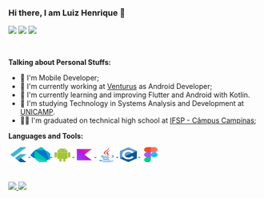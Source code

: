 ### Hi there, I am Luiz Henrique 👋

<div> 
  <a href="https://github.com/LuizHFJesus"><img src="https://img.shields.io/badge/GitHub-100000?style=for-the-badge&logo=github&logoColor=white"></a>
  <a href="https://www.linkedin.com/in/luizhfjesus"><img src="https://img.shields.io/badge/-LinkedIn-%230077B5?style=for-the-badge&logo=linkedin&logoColor=white"></a> 
  <a href="mailto:luizhfjesus@gmail.com"><img src="https://img.shields.io/badge/Gmail-D14836?style=for-the-badge&logo=gmail&logoColor=white"></a>
  <!--  <a href="https://stackoverflow.com/users/14287984/luiz-henrique-firmino-de-jesus?tab=profile"><img src="https://img.shields.io/badge/Stack_Overflow-FE7A16?style=for-the-badge&logo=stack-overflow&logoColor=white"></a> -->
</div>
  
&nbsp;

**Talking about Personal Stuffs:**

- 📱 I'm Mobile Developer;
- 💼 I'm currently working at [Venturus](https://www.venturus.org.br/) as Android Developer;
- 🌱 I'm currently learning and improving Flutter and Android with Kotlin.
- 🌱 I'm studying Technology in Systems Analysis and Development at [UNICAMP](https://www.unicamp.br/unicamp/).
- 👨‍🎓 I'm graduated on technical high school at [IFSP - Câmpus Campinas](https://portal.cmp.ifsp.edu.br/); 
 
 **Languages and Tools:** 
 
<div>
  <a href="https://flutter.dev/">
    <img align="center" height="30" width="40" href ="" src="https://raw.githubusercontent.com/devicons/devicon/master/icons/flutter/flutter-original.svg" alt="Flutter">
  </a>
  <a href="https://dart.dev/">
    <img align="center" height="30" width="40" src="https://raw.githubusercontent.com/devicons/devicon/master/icons/dart/dart-original.svg" alt="Dart">
  </a>
  <a href="https://developer.android.com/?hl=pt-br">
    <img align="center" height="30" width="40" src="https://raw.githubusercontent.com/devicons/devicon/master/icons/android/android-original.svg" alt="Android">
  </a>
  <a href="https://kotlinlang.org/">
    <img align="center" height="30" width="40" src="https://raw.githubusercontent.com/devicons/devicon/master/icons/kotlin/kotlin-original.svg" alt="Kotlin">
  </a>
  <a href="#">
    <img align="center" height="30" width="40" src="https://raw.githubusercontent.com/devicons/devicon/master/icons/java/java-original.svg" alt="Java">
    <img align="center" height="30" width="40" src="https://raw.githubusercontent.com/devicons/devicon/master/icons/c/c-original.svg" alt="C">
  </a>
  <a href="https://www.figma.com/">
    <img align="center" height="30" width="40" src="https://raw.githubusercontent.com/devicons/devicon/master/icons/figma/figma-original.svg" alt="Figma">
  </a>  
</div>

#

<div>
  <a href="#">
  <img height="180em" src="https://github-readme-stats.vercel.app/api?username=LuizHFJesus&show_icons=true&theme=tokyonight&include_all_commits=true&count_private=true"/>
  <img height="180em" src="https://github-readme-stats.vercel.app/api/top-langs/?username=LuizHFJesus&layout=compact&langs_count=7&theme=tokyonight"/>
</div>
  
  <!-- ![Snake animation](https://github.com/LuizHFJesus/LuizHFJesus/blob/output/github-contribution-grid-snake.svg) -->
 
</div>
